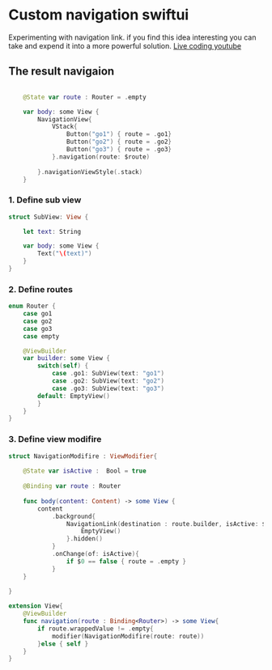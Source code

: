 # Custom navigation swiftui


Experimenting with navigation link. if you find this idea interesting you can take and expend it into a more powerful solution.
[Live coding youtube](https://youtu.be/_wbJqWjqCO0)

## The result navigaion
```swift

    @State var route : Router = .empty

    var body: some View {
        NavigationView{
            VStack{
                Button("go1") { route = .go1}
                Button("go2") { route = .go2}
                Button("go3") { route = .go3}
            }.navigation(route: $route)
            
        }.navigationViewStyle(.stack)
    }
```

### 1. Define sub view
```swift
struct SubView: View {

    let text: String

    var body: some View {
        Text("\(text)")
    }
}
```

### 2. Define routes
```swift
enum Router {
    case go1
    case go2
    case go3
    case empty

    @ViewBuilder
    var builder: some View {
        switch(self) {
            case .go1: SubView(text: "go1")
            case .go2: SubView(text: "go2")
            case .go3: SubView(text: "go3")
        default: EmptyView()
        }
    }
}
```
### 3. Define view modifire
```swift
struct NavigationModifire : ViewModifier{
    
    @State var isActive :  Bool = true
    
    @Binding var route : Router
    
    func body(content: Content) -> some View {
        content
            .background{
                NavigationLink(destination : route.builder, isActive: $isActive ){
                    EmptyView()
                }.hidden()
            }
            .onChange(of: isActive){
                if $0 == false { route = .empty }
            }
    }
    
}

extension View{
    @ViewBuilder
    func navigation(route : Binding<Router>) -> some View{
        if route.wrappedValue != .empty{
            modifier(NavigationModifire(route: route))
        }else { self }
    }
}
```



